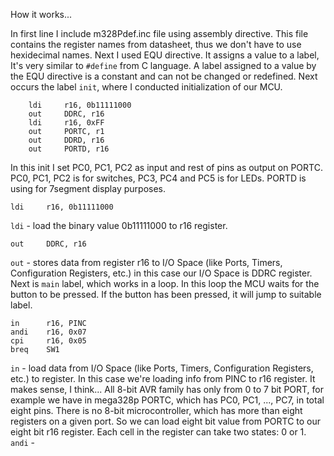 How it works...

In first line I include m328Pdef.inc file using assembly directive. This file contains the register names from datasheet, thus we don't have to use hexidecimal names.
Next I used EQU directive. It assigns a value to a label, It's very similar to `#define` from C language. A label assigned to a value by the EQU directive is a constant and can not be changed or redefined. 
Next occurs the label `init`, where I conducted initialization of our MCU. 
```   
    ldi     r16, 0b11111000
    out     DDRC, r16
    ldi     r16, 0xFF
    out     PORTC, r1 
    out     DDRD, r16
    out     PORTD, r16
``` 
In this init I set PC0, PC1, PC2 as input and rest of pins as output on PORTC. PC0, PC1, PC2 is for switches, PC3, PC4 and PC5 is for LEDs. PORTD is using for 7segment display purposes. 
```
ldi     r16, 0b11111000
```
`ldi` - load the binary value 0b11111000 to r16 register.
```
out     DDRC, r16
```
`out` - stores data from register r16 to I/O Space (like Ports, Timers, Configuration Registers, etc.) in this case our I/O Space is DDRC register.
Next is `main` label, which works in a loop. In this loop the MCU waits for the button to be pressed. If the button has been pressed, it will jump to suitable label. 
```
in      r16, PINC
andi    r16, 0x07
cpi     r16, 0x05
breq    SW1
```
`in` - load data from I/O Space (like Ports, Timers, Configuration Registers, etc.) to register. In this case we're loading info from PINC to r16 register. It makes sense, I think... All 8-bit AVR family has only from 0 to 7 bit PORT, for example we have in mega328p PORTC, which has PC0, PC1, ..., PC7, in total eight pins. There is no 8-bit microcontroller, which has more than eight registers on a given port. So we can load eight bit value from PORTC to our eight bit r16 register. Each cell in the register can take two states: 0 or 1. 
`andi` - 
